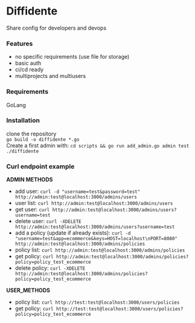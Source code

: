# Diffidente
Share config for developers and devops 

### Features
- no specific requirements (use file for storage)
- basic auth
- ci/cd ready
- multiprojects and multiusers

### Requirements
GoLang

### Installation
clone the repository    
`go build -o diffidente *.go`    
Create a first admin with: `cd scripts && go run add_admin.go admin test`    
`./diffidente`    

### Curl endpoint example
**ADMIN METHODS**
- add user: `curl -d "username=test&password=test" http://admin:test@localhost:3000/admins/users`
- user list: `curl http://admin:test@localhost:3000/admins/users`
- get user: `curl http://admin:test@localhost:3000/admins/users?username=test`
- delete user: `curl -XDELETE http://admin:test@localhost:3000/admins/users?username=test`
- add a policy (update if already exists): `curl -d "username=test&app=ecommerce&keys=HOST=localhost\nPORT=8080" http://admin:test@localhost:3000/admins/policies`
- policy list: `curl http://admin:test@localhost:3000/admins/policies`
- get policy: `curl http://admin:test@localhost:3000/admins/policies?policy=policy_test_ecommerce`
- delete policy: `curl -XDELETE http://admin:test@localhost:3000/admins/policies?policy=policy_test_ecommerce`

**USER_METHODS**
- policy list: `curl http://test:test@localhost:3000/users/policies`
- get policy: `curl http://test:test@localhost:3000/users/policies?policy=policy_test_ecommerce`